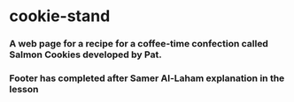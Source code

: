 # cookie-stand

### A web page for a recipe for a coffee-time confection called Salmon Cookies developed by Pat.

### Footer has completed after Samer Al-Laham explanation in the lesson 